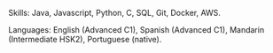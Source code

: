  Skills:	Java, Javascript, Python, C, SQL, Git, Docker, AWS.

 Languages: English (Advanced C1), Spanish (Advanced C1), Mandarin (Intermediate HSK2), Portuguese (native).



